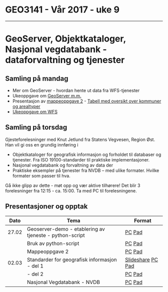 # GEO3141 - Vår 2017 - uke 9
---
# GeoServer, Objektkataloger, Nasjonal vegdatabank - dataforvaltning og tjenester

## Samling på mandag

- Mer om GeoServer - hvordan hente ut data fra WFS-tjenester
- Ukeoppgave om [GeoServer m.m.](ukeoppgave-Geoserver.html)
- Presentasjon av [mappeoppgave 2](https://ntnu.blackboard.com/bbcswebdav/courses/194_GEO3141_1_2017_V_1/GEO3141-mappeoppgave-2-2017.pdf) - [Tabell med oversikt over kommuner og arealtyper](mappeoppgave-2-AR5-data.html)
- [Ukeoppgave om WFS](ukeoppgave-WFS.html)

## Samling på torsdag

Gjesteforelesninger med Knut Jetlund fra Statens Vegvesen, Region Øst. Han vil gi oss en grundig innføring i
- Objektkataloger for geografisk informasjon og forholdet til databaser og tjenester. Fra ISO 19100-standarder til praktiske implementasjoner.
- Nasjonal vegdatabank og forvaltning av data der
- Praktiske eksempler på tjenester fra NVDB – med ulike formater. Hvilke formater som passer til hva.

Gå ikke glipp av dette - møt opp og vær aktive tilhørere! Det blir 3 forelesninger fra 12:15 - ca. 15:00.
Ta med PC til forelesningene.

## Presentasjoner og opptak

Dato |Tema |Format
---|---|---
27.02 |Geoserver-demo - etablering av tjeneste - python-script |[PC](https://screencast.uninett.no/relay/ansatt/sverreshig.no/2017/27.02/1830467/GEO3141_-_Geoserver_-_WFS-kall_-_20170227_100517_39.html) [Pad](https://screencast.uninett.no/relay/ansatt/sverreshig.no/2017/27.02/1830467/GEO3141_-_Geoserver_-_WFS-kall_-_20170227_100517_36.html)
| |Bruk av python-script |[PC](https://screencast.uninett.no/relay/ansatt/sverreshig.no/2017/01.03/1083133/GEO3141_-_Bruk_av_python-script_for_WFS_-_20170301_115058_39.html) [Pad](https://screencast.uninett.no/relay/ansatt/sverreshig.no/2017/01.03/1083133/GEO3141_-_Bruk_av_python-script_for_WFS_-_20170301_115058_36.html)
| |Mappeoppgave 2 |[PC](https://screencast.uninett.no/relay/ansatt/sverreshig.no/2017/27.02/686800/GEO3141_-_mappeoppgave_2_-_20170227_102904_39.html) [Pad](https://screencast.uninett.no/relay/ansatt/sverreshig.no/2017/27.02/686800/GEO3141_-_mappeoppgave_2_-_20170227_102904_36.html)
02.03 |Standarder for geografisk informasjon - del 1|[Slideshare](https://www.slideshare.net/KnutJetlund/gjesteforelesning-ntnu) [PC](https://screencast.uninett.no/relay/ansatt/erlingohig.no/2017/02.03/2054667/Gjesteforelesning_SVV_-_20170302_125126_39.html) [Pad](https://screencast.uninett.no/relay/ansatt/erlingohig.no/2017/02.03/2054667/Gjesteforelesning_SVV_-_20170302_125126_36.html)
| |- del 2 |[PC](https://screencast.uninett.no/relay/ansatt/erlingohig.no/2017/02.03/1011267/Gjesteforelesning_SVV_del_2_-_20170302_131942_39.html) [Pad](https://screencast.uninett.no/relay/ansatt/erlingohig.no/2017/02.03/1011267/Gjesteforelesning_SVV_del_2_-_20170302_131942_36.html)
| |Nasjonal Vegdatabank - NVDB |[PC](https://screencast.uninett.no/relay/ansatt/erlingohig.no/2017/02.03/4629467/NVDB_-_20170302_144942_39.html) [Pad](https://screencast.uninett.no/relay/ansatt/erlingohig.no/2017/02.03/4629467/NVDB_-_20170302_144942_36.html)